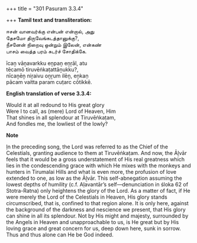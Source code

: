 +++
title = "301 Pasuram 3.3.4"

+++
**Tamil text and transliteration:**

ஈசன் வானவர்க்கு என்பன் என்றால், அது  
தேசமோ திருவேங்கடத்தானுக்கு?,  
நீசனேன் நிறைவு ஒன்றும் இலேன், என்கண்  
பாசம் வைத்த பரம் சுடர்ச் சோதிக்கே.

īcaṉ vāṉavarkku eṉpaṉ eṉṟāl, atu  
tēcamō tiruvēṅkaṭattāṉukku?,  
nīcaṉēṉ niṟaivu oṉṟum ilēṉ, eṉkaṇ  
pācam vaitta param cuṭarc cōtikkē.

**English translation of verse 3.3.4:**

Would it at all redound to His great glory  
Were I to call, as (mere) Lord of Heaven, Him  
That shines in all splendour at Tiruvēṅkaṭam,  
And fondles me, the lowliest of the lowly?

**Note**

ḷn the preceding song, the Lord was referred to as the Chief of the Celestials, granting audience to them at Tiruvēṅkaṭam. And now, the Āḻvār feels that it would be a gross understatement of His real greatness which lies in the condescending grace with which He mixes with the monkeys and hunters in Tirumalai Hills and what is even more, the profusion of love extended to one, as low as the Āḻvār. This self-abnegation assuming the lowest depths of humility (c.f. Aḷavantār’s self—denunciation in śloka 62 of Stotra-Ratna) only heightens the glory of the Lord. As a matter of fact, if He were merely the Lord of the Celestials in Heaven, His glory stands circumscribed, that is, confined to that region alone. It is only here, against the background of the darkness and nescience we present, that His glory can shine in all its splendour. Not by His might and majesty, surrounded by the Angels in Heaven and unapproachable to us, is He great but by His loving grace and great concern for us, deep down here, sunk in sorrow. Thus and thus alone can He be God indeed.


